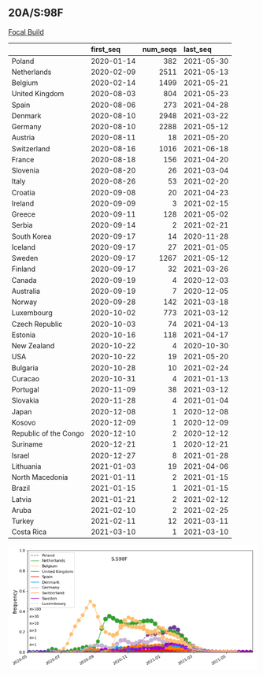 

## 20A/S:98F
[Focal Build](https://nextstrain.org/groups/neherlab/ncov/S.S98F?c=gt-S_98&f_region=Europe)

|                       | first_seq   |   num_seqs | last_seq   |
|:----------------------|:------------|-----------:|:-----------|
| Poland                | 2020-01-14  |        382 | 2021-05-30 |
| Netherlands           | 2020-02-09  |       2511 | 2021-05-13 |
| Belgium               | 2020-02-14  |       1499 | 2021-05-21 |
| United Kingdom        | 2020-08-03  |        804 | 2021-05-23 |
| Spain                 | 2020-08-06  |        273 | 2021-04-28 |
| Denmark               | 2020-08-10  |       2948 | 2021-03-22 |
| Germany               | 2020-08-10  |       2288 | 2021-05-12 |
| Austria               | 2020-08-11  |         18 | 2021-05-20 |
| Switzerland           | 2020-08-16  |       1016 | 2021-06-18 |
| France                | 2020-08-18  |        156 | 2021-04-20 |
| Slovenia              | 2020-08-20  |         26 | 2021-03-04 |
| Italy                 | 2020-08-26  |         53 | 2021-02-20 |
| Croatia               | 2020-09-08  |         20 | 2021-04-23 |
| Ireland               | 2020-09-09  |          3 | 2021-02-15 |
| Greece                | 2020-09-11  |        128 | 2021-05-02 |
| Serbia                | 2020-09-14  |          2 | 2021-02-21 |
| South Korea           | 2020-09-17  |         14 | 2020-11-28 |
| Iceland               | 2020-09-17  |         27 | 2021-01-05 |
| Sweden                | 2020-09-17  |       1267 | 2021-05-12 |
| Finland               | 2020-09-17  |         32 | 2021-03-26 |
| Canada                | 2020-09-19  |          4 | 2020-12-03 |
| Australia             | 2020-09-19  |          7 | 2020-12-05 |
| Norway                | 2020-09-28  |        142 | 2021-03-18 |
| Luxembourg            | 2020-10-02  |        773 | 2021-03-12 |
| Czech Republic        | 2020-10-03  |         74 | 2021-04-13 |
| Estonia               | 2020-10-16  |        118 | 2021-04-17 |
| New Zealand           | 2020-10-22  |          4 | 2020-10-30 |
| USA                   | 2020-10-22  |         19 | 2021-05-20 |
| Bulgaria              | 2020-10-28  |         10 | 2021-02-24 |
| Curacao               | 2020-10-31  |          4 | 2021-01-13 |
| Portugal              | 2020-11-09  |         38 | 2021-03-12 |
| Slovakia              | 2020-11-28  |          4 | 2021-01-04 |
| Japan                 | 2020-12-08  |          1 | 2020-12-08 |
| Kosovo                | 2020-12-09  |          1 | 2020-12-09 |
| Republic of the Congo | 2020-12-10  |          2 | 2020-12-12 |
| Suriname              | 2020-12-21  |          1 | 2020-12-21 |
| Israel                | 2020-12-27  |          8 | 2021-01-28 |
| Lithuania             | 2021-01-03  |         19 | 2021-04-06 |
| North Macedonia       | 2021-01-11  |          2 | 2021-01-15 |
| Brazil                | 2021-01-15  |          1 | 2021-01-15 |
| Latvia                | 2021-01-21  |          2 | 2021-02-12 |
| Aruba                 | 2021-02-10  |          2 | 2021-02-25 |
| Turkey                | 2021-02-11  |         12 | 2021-03-11 |
| Costa Rica            | 2021-03-10  |          1 | 2021-03-10 |

![Overall trends S.S98F](/overall_trends_figures/overall_trends_S.S98F.png)